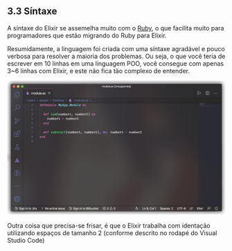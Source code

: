 ## 3.3 Síntaxe

A síntaxe do Elixir se assemelha muito com o [Ruby](https://www.ruby-lang.org/pt/), o que facilita muito para programadores que estão migrando do Ruby para Elixir.

Resumidamente, a linguagem foi criada com uma síntaxe agradável e pouco verbosa para resolver a maioria dos problemas. Ou seja, o que você teria de escrever em 10 linhas em uma linguagem POO, você consegue com apenas 3~6 linhas com Elixir, e este não fica tão complexo de entender.

<p align="center">
  <img src="../../assets/sintaxe.png?version=1.0.0" alt="Síntaxe">
</p>

Outra coisa que precisa-se frisar, é que o Elixir trabalha com identação utilizando espaços de tamanho 2 (conforme descrito no rodapé do Visual Studio Code)
